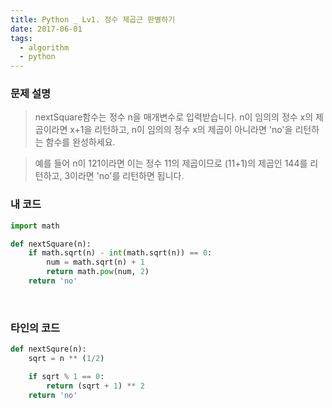```yaml
---
title: Python _ Lv1. 정수 제곱근 판별하기
date: 2017-06-01
tags:
  - algorithm
  - python
---
```


### 문제 설명

> nextSquare함수는 정수 n을 매개변수로 입력받습니다. n이 임의의 정수 x의 제곱이라면 x+1을 리턴하고, n이 임의의 정수 x의 제곱이 아니라면 'no'을 리턴하는 함수를 완성하세요.

> 예를 들어 n이 121이라면 이는 정수 11의 제곱이므로 (11+1)의 제곱인 144를 리턴하고, 3이라면 'no'를 리턴하면 됩니다.

### 내 코드

```python
import math

def nextSquare(n):
	if math.sqrt(n) - int(math.sqrt(n)) == 0:
		num = math.sqrt(n) + 1
		return math.pow(num, 2)
	return 'no'
```

<br>

### 타인의 코드

```python
def nextSqure(n):
    sqrt = n ** (1/2)

    if sqrt % 1 == 0:
        return (sqrt + 1) ** 2
    return 'no'
```
